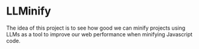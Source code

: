 # LLMinify

The idea of this project is to see how good we can minify projects using LLMs as a tool to improve our web performance when minifying Javascript code.
